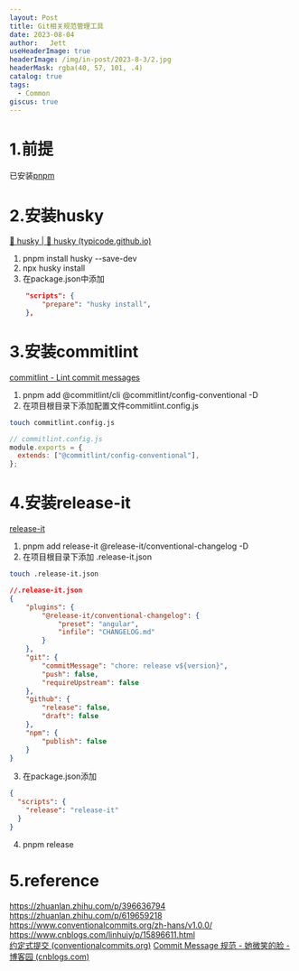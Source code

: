 ```yaml
---
layout: Post
title: Git相关规范管理工具  
date: 2023-08-04  
author:   Jett 
useHeaderImage: true
headerImage: /img/in-post/2023-8-3/2.jpg
headerMask: rgba(40, 57, 101, .4)
catalog: true
tags: 
  - Common
giscus: true  
---
```


# 1.前提
已安装[pnpm](https://www.pnpm.cn/installation)
# 2.安装husky
[🐶 husky | 🐶 husky (typicode.github.io)](https://typicode.github.io/husky/#/?id=install)

1. pnpm install husky --save-dev
2. npx husky install
3. 在package.json中添加
```json
	"scripts": {
        "prepare": "husky install",
    },
```
# 3.安装commitlint
[commitlint - Lint commit messages](https://commitlint.js.org/#/./guides-local-setup?id=guide-local-setup)
1. pnpm add @commitlint/cli @commitlint/config-conventional -D
2. 在项目根目录下添加配置文件commitlint.config.js
```bash
touch commitlint.config.js
```
```js
// commitlint.config.js
module.exports = {
  extends: ["@commitlint/config-conventional"],
};

```
# 4.安装release-it
[release-it](https://github.com/release-it/release-it/blob/main/docs/git.md)
1. pnpm add release-it @release-it/conventional-changelog -D
2. 在项目根目录下添加 .release-it.json
```bash
touch .release-it.json
```
```json
//.release-it.json
{
    "plugins": {
        "@release-it/conventional-changelog": {
            "preset": "angular",
            "infile": "CHANGELOG.md"
        }
    },
    "git": {
        "commitMessage": "chore: release v${version}",
        "push": false,
        "requireUpstream": false
    },
    "github": {
        "release": false,
        "draft": false
    },
    "npm": {
        "publish": false
    }
}
```
3. 在package.json添加
```json
{
  "scripts": {
    "release": "release-it"
  }
}
```
4. pnpm release
# 5.reference
<https://zhuanlan.zhihu.com/p/396636794>  
<https://zhuanlan.zhihu.com/p/619659218>
<https://www.conventionalcommits.org/zh-hans/v1.0.0/>
<https://www.cnblogs.com/linhuiy/p/15896611.html>  
[约定式提交 (conventionalcommits.org)](https://www.conventionalcommits.org/zh-hans/v1.0.0/)
[Commit Message 规范 - 她微笑的脸 - 博客园 (cnblogs.com)](https://www.cnblogs.com/linhuiy/p/15896611.html)
